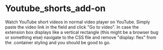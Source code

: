 # Youtube_shorts_add-on
Watch YouTube short videos in normal video player on YouTube. Simply paste the video link in the field and click "Go to video".
In case the extension box displays like a vertical rectangle (this might be a browser bug or something else) navigate to the CSS file and remove "display: flex" from the .container styling and you should be good to go.

